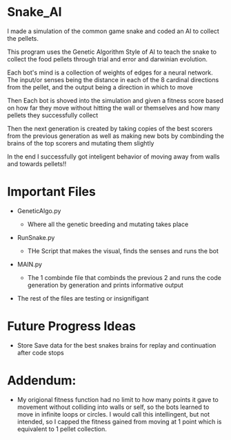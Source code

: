 # Snake_AI
I made a simulation of the common game snake and coded an AI to collect the pellets.

This program uses the Genetic Algorithm Style of AI to teach the snake to collect the food pellets through trial and error and darwinian evolution.

Each bot's mind is a collection of weights of edges for a neural network. The input/or senses being the distance in each of the 8 cardinal directions from the pellet, and the output being a direction in which to move

Then Each bot is shoved into the simulation and given a fitness score based on how far they move without hitting the wall or themselves and how many pellets they successfully collect

Then the next generation is created by taking copies of the best scorers from the previous generation as well as making new bots by combinding the brains of the top scorers and mutating them slightly

In the end I successfully got inteligent behavior of moving away from walls and towards pellets!!



# Important Files
- GeneticAlgo.py
   - Where all the genetic breeding and mutating takes place
- RunSnake.py
   - THe Script that makes the visual, finds the senses and runs the bot
- MAIN.py
   - The 1 combinde file that combinds the previous 2 and runs the code generation by generation and prints informative output

- The rest of the files are testing or insignifigant



# Future Progress Ideas
- Store Save data for the best snakes brains for replay and continuation after code stops



# Addendum:
- My origional fitness function had no limit to how many points it gave to movement without colliding into walls or self, so the bots learned to move in infinite loops or circles. I would call this intellingent, but not intended, so I capped the fitness gained from moving at 1 point which is equivalent to 1 pellet collection.
